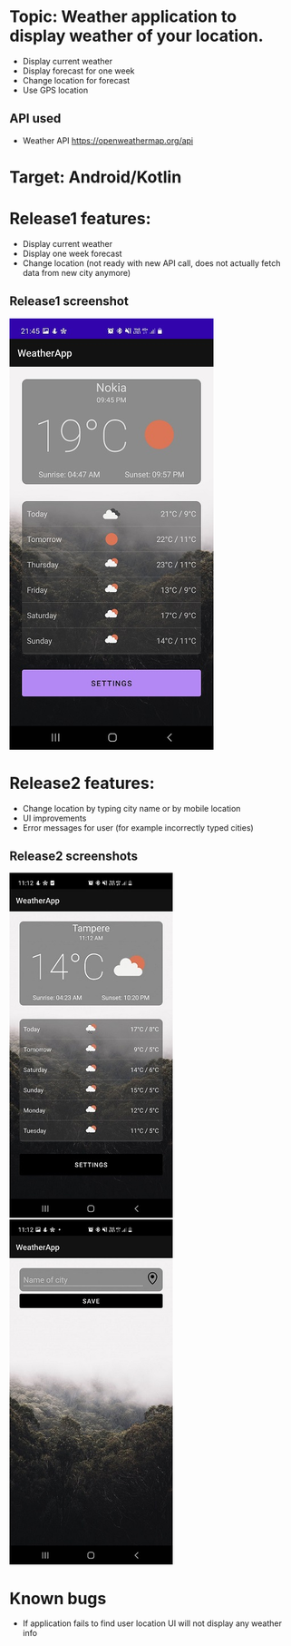# Topic: Weather application to display weather of your location.

- Display current weather
- Display forecast for one week
- Change location for forecast
- Use GPS location

## API used

- Weather API https://openweathermap.org/api

# Target: Android/Kotlin

# Release1 features:

- Display current weather
- Display one week forecast
- Change location (not ready with new API call, does not actually fetch data from new city anymore)

## Release1 screenshot

![Release1 MainActivity](demoImages/mainActivityRelease1.jpg?raw=true)

# Release2 features:

- Change location by typing city name or by mobile location
- UI improvements
- Error messages for user (for example incorrectly typed cities)

## Release2 screenshots

![Release2 MainActivity](demoImages/mainActivityRelease2.jpg?raw=true)
![Release2 SettingsActivity](demoImages/settingsActivityRelease2.jpg?raw=true)

# Known bugs

- If application fails to find user location UI will not display any weather info
